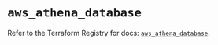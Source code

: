 # `aws_athena_database`

Refer to the Terraform Registry for docs: [`aws_athena_database`](https://registry.terraform.io/providers/hashicorp/aws/6.10.0/docs/resources/athena_database).

